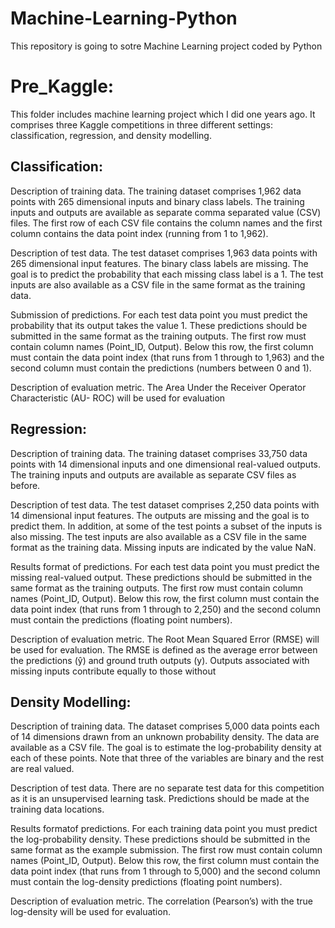 # Machine-Learning-Python
This repository is going to sotre Machine Learning project coded by Python

Pre_Kaggle:
====
This folder includes machine learning project which I did one years ago.
It comprises three Kaggle competitions in three different settings: classification, regression,
and density modelling.

Classification:
----
Description of training data. The training dataset comprises 1,962 data points with 265
dimensional inputs and binary class labels. The training inputs and outputs are available as
separate comma separated value (CSV) files. The first row of each CSV file contains the column
names and the first column contains the data point index (running from 1 to 1,962).

Description of test data. The test dataset comprises 1,963 data points with 265 dimensional
input features. The binary class labels are missing. The goal is to predict the probability that
each missing class label is a 1. The test inputs are also available as a CSV file in the same
format as the training data.

Submission of predictions. For each test data point you must predict the probability that its
output takes the value 1. These predictions should be submitted in the same format as the
training outputs. The first row must contain column names (Point_ID, Output). Below this
row, the first column must contain the data point index (that runs from 1 through to 1,963)
and the second column must contain the predictions (numbers between 0 and 1).

Description of evaluation metric. The Area Under the Receiver Operator Characteristic (AU-
ROC) will be used for evaluation 

Regression:
----
Description of training data. The training dataset comprises 33,750 data points with 14
dimensional inputs and one dimensional real-valued outputs. The training inputs and outputs
are available as separate CSV files as before.

Description of test data. The test dataset comprises 2,250 data points with 14 dimensional
input features. The outputs are missing and the goal is to predict them. In addition, at some
of the test points a subset of the inputs is also missing. The test inputs are also available as
a CSV file in the same format as the training data. Missing inputs are indicated by the value
NaN.

Results format of predictions. For each test data point you must predict the missing real-valued
output. These predictions should be submitted in the same format as the training outputs.
The first row must contain column names (Point_ID, Output). Below this row, the first
column must contain the data point index (that runs from 1 through to 2,250) and the second
column must contain the predictions (floating point numbers).

Description of evaluation metric. The Root Mean Squared Error (RMSE) will be used for
evaluation. The RMSE is defined as the average error between the predictions (ŷ) and ground truth outputs (y).
Outputs associated with missing inputs contribute equally to those without

Density Modelling:
----
Description of training data. The dataset comprises 5,000 data points each of 14 dimensions
drawn from an unknown probability density. The data are available as a CSV file. The goal is
to estimate the log-probability density at each of these points. Note that three of the variables
are binary and the rest are real valued.

Description of test data. There are no separate test data for this competition as it is an
unsupervised learning task. Predictions should be made at the training data locations.

Results formatof predictions. For each training data point you must predict the log-probability
density. These predictions should be submitted in the same format as the example submission.
The first row must contain column names (Point_ID, Output). Below this row, the first column
must contain the data point index (that runs from 1 through to 5,000) and the second column
must contain the log-density predictions (floating point numbers).

Description of evaluation metric. The correlation (Pearson’s) with the true log-density will
be used for evaluation.
